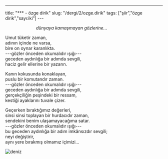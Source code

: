 ---
title: "*** - özge dirik"
slug: "/dergi/2/ozge.dirik"
tags: ["şiir","özge dirik","sayı:iki"]
---       

                         *dünyaya kamaşmayan gözlerine...*

Umut tüketir zaman,  
adının içinde ne varsa,  
bire on oynar karanlıkta.  
---gözler önceden okumalıdır ışığı---  
geceden aydınlığa bir adımda sevgili,  
haciz gelir ellerine bir yazarın.

Kanın kokusunda konaklayan,  
puslu bir komutandır zaman.  
---gözler önceden okumalıdır ışığı---  
geceden aydınlığa bir adımda sevgili,  
gerçekçiliğin peşindeki bir ressam,  
kestiği ayaklarını tuvale çizer.

Geçerken bıraktığımız değerleri,  
sinsi sinsi toplayan bir hurdacıdır zaman,  
sendekini benim ulaşamayacağıma satar.  
---gözler önceden okumalıdır ışığı---  
bu geceden aydınlığa bir adım imkânsızdır sevgili;  
neyi değiştirir,  
aynı yere bırakmış olmamız içimizi...

![deniz](/img/ky02_11_zaferyalcinpinar.jpg)
